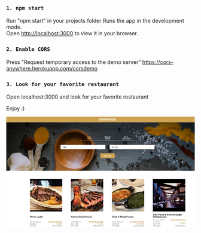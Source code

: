 ### `1. npm start`

Run "npm start" in your projects folder
Runs the app in the development mode.\
Open [http://localhost:3000](http://localhost:3000) to view it in your browser.

### `2. Enable CORS `

Press "Request temporary access to the demo server"
https://cors-anywhere.herokuapp.com/corsdemo


### `3. Look for your favorite restaurant `

Open localhost:3000 and look for your favorite restaurant

Enjoy :)


![alt text](https://github.com/z-dukic/Ravenous/blob/main/screenshot.png)
